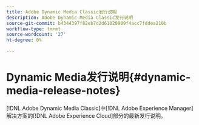 ```yaml
---
title: Adobe Dynamic Media Classic发行说明
description: Adobe Dynamic Media Classic发行说明
source-git-commit: b4344397f82eb7d2d61020909f4acc7fddea210b
workflow-type: tm+mt
source-wordcount: '27'
ht-degree: 0%

---
```



# Dynamic Media发行说明{#dynamic-media-release-notes}

[!DNL Adobe Dynamic Media Classic]中[!DNL Adobe Experience Manager]解决方案的[!DNL Adobe Experience Cloud]部分的最新发行说明。